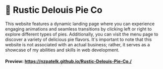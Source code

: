 # 🥧 Rustic Delouis Pie Co

This website features a dynamic landing page where you can experience engaging animations and seamless transitions by clicking left or right to explore different types of pies. Additionally, you can visit the menu page to discover a variety of delicious pie flavors. It's important to note that this website is not associated with an actual business; rather, it serves as a showcase of my abilities and skills in web development.

#### Preview: https://nzpatelk.github.io/Rustic-Delouis-Pie-Co./
